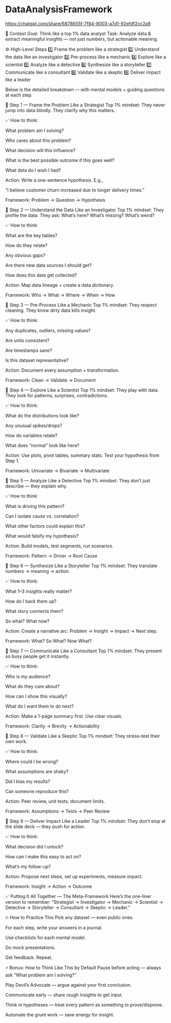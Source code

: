 # DataAnalysisFramework

https://chatgpt.com/share/6878655f-7f84-8003-a7d1-92efdf2cc2a9

🎯 Context
Goal: Think like a top 1% data analyst
Task: Analyze data & extract meaningful insights — not just numbers, but actionable meaning.

⚙️ High-Level Steps
1️⃣ Frame the problem like a strategist
2️⃣ Understand the data like an investigator
3️⃣ Pre-process like a mechanic
4️⃣ Explore like a scientist
5️⃣ Analyze like a detective
6️⃣ Synthesize like a storyteller
7️⃣ Communicate like a consultant
8️⃣ Validate like a skeptic
9️⃣ Deliver impact like a leader

Below is the detailed breakdown — with mental models + guiding questions at each step.

🧠 Step 1 — Frame the Problem Like a Strategist
Top 1% mindset: They never jump into data blindly.
They clarify why this matters.

✅ How to think:

What problem am I solving?

Who cares about this problem?

What decision will this influence?

What is the best possible outcome if this goes well?

What data do I wish I had?

Action: Write a one-sentence hypothesis. E.g.,

“I believe customer churn increased due to longer delivery times.”

Framework: Problem → Question → Hypothesis

🧠 Step 2 — Understand the Data Like an Investigator
Top 1% mindset: They profile the data. They ask:
What’s here? What’s missing? What’s weird?

✅ How to think:

What are the key tables?

How do they relate?

Any obvious gaps?

Are there new data sources I should get?

How does this data get collected?

Action: Map data lineage + create a data dictionary.

Framework: Who → What → Where → When → How

🧠 Step 3 — Pre-Process Like a Mechanic
Top 1% mindset: They respect cleaning. They know dirty data kills insight.

✅ How to think:

Any duplicates, outliers, missing values?

Are units consistent?

Are timestamps sane?

Is this dataset representative?

Action: Document every assumption + transformation.

Framework: Clean → Validate → Document

🧠 Step 4 — Explore Like a Scientist
Top 1% mindset: They play with data.
They look for patterns, surprises, contradictions.

✅ How to think:

What do the distributions look like?

Any unusual spikes/drops?

How do variables relate?

What does “normal” look like here?

Action: Use plots, pivot tables, summary stats.
Test your hypothesis from Step 1.

Framework: Univariate → Bivariate → Multivariate

🧠 Step 5 — Analyze Like a Detective
Top 1% mindset: They don’t just describe — they explain why.

✅ How to think:

What is driving this pattern?

Can I isolate cause vs. correlation?

What other factors could explain this?

What would falsify my hypothesis?

Action: Build models, test segments, run scenarios.

Framework: Pattern → Driver → Root Cause

🧠 Step 6 — Synthesize Like a Storyteller
Top 1% mindset: They translate numbers → meaning → action.

✅ How to think:

What 1–3 insights really matter?

How do I back them up?

What story connects them?

So what? What now?

Action: Create a narrative arc: Problem → Insight → Impact → Next step.

Framework: What? So What? Now What?

🧠 Step 7 — Communicate Like a Consultant
Top 1% mindset: They present so busy people get it instantly.

✅ How to think:

Who is my audience?

What do they care about?

How can I show this visually?

What do I want them to do next?

Action: Make a 1-page summary first. Use clear visuals.

Framework: Clarity → Brevity → Actionability

🧠 Step 8 — Validate Like a Skeptic
Top 1% mindset: They stress-test their own work.

✅ How to think:

Where could I be wrong?

What assumptions are shaky?

Did I bias my results?

Can someone reproduce this?

Action: Peer review, unit tests, document limits.

Framework: Assumptions → Tests → Peer Review

🧠 Step 9 — Deliver Impact Like a Leader
Top 1% mindset: They don’t stop at the slide deck — they push for action.

✅ How to think:

What decision did I unlock?

How can I make this easy to act on?

What’s my follow-up?

Action: Propose next steps, set up experiments, measure impact.

Framework: Insight → Action → Outcome

✅ Putting It All Together — The Meta-Framework
Here’s the one-liner version to remember:
“Strategist → Investigator → Mechanic → Scientist → Detective → Storyteller → Consultant → Skeptic → Leader.”

🔥 How to Practice This
Pick any dataset — even public ones.

For each step, write your answers in a journal.

Use checklists for each mental model.

Do mock presentations.

Get feedback. Repeat.

⚡️ Bonus: How to Think Like This by Default
Pause before acting — always ask “What problem am I solving?”

Play Devil’s Advocate — argue against your first conclusion.

Communicate early — share rough insights to get input.

Think in hypotheses — treat every pattern as something to prove/disprove.

Automate the grunt work — save energy for insight.

